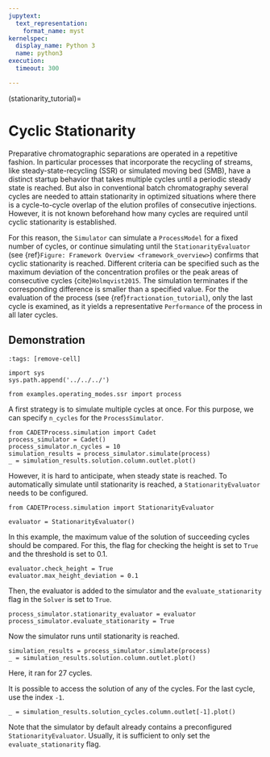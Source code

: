 ```yaml
---
jupytext:
  text_representation:
    format_name: myst
kernelspec:
  display_name: Python 3
  name: python3
execution:
  timeout: 300

---
```


(stationarity_tutorial)=
# Cyclic Stationarity
Preparative chromatographic separations are operated in a repetitive fashion.
In particular processes that incorporate the recycling of streams, like steady-state-recycling (SSR) or simulated moving bed (SMB), have a distinct startup behavior that takes multiple cycles until a periodic steady state is reached.
But also in conventional batch chromatography several cycles are needed to attain stationarity in optimized situations where there is a cycle-to-cycle overlap of the elution profiles of consecutive injections.
However, it is not known beforehand how many cycles are required until cyclic stationarity is established.

For this reason, the `Simulator` can simulate a `ProcessModel` for a fixed number of cycles, or continue simulating until the `StationarityEvaluator` (see {ref}`Figure: Framework Overview <framework_overview>`) confirms that cyclic stationarity is reached.
Different criteria can be specified such as the maximum deviation of the concentration profiles or the peak areas of consecutive cycles {cite}`Holmqvist2015`.
The simulation terminates if the corresponding difference is smaller than a specified value.
For the evaluation of the process (see {ref}`fractionation_tutorial`), only the last cycle is examined, as it yields a representative `Performance` of the process in all later cycles.

## Demonstration
<!-- To demonstrate this, a SSR process is considered (see {ref}`ssr`.) -->
```{code-cell} ipython3
:tags: [remove-cell]

import sys
sys.path.append('../../../')

from examples.operating_modes.ssr import process
```

A first strategy is to simulate multiple cycles at once.
For this purpose, we can specify `n_cycles` for the `ProcessSimulator`.

```{code-cell} ipython3
from CADETProcess.simulation import Cadet
process_simulator = Cadet()
process_simulator.n_cycles = 10
simulation_results = process_simulator.simulate(process)
_ = simulation_results.solution.column.outlet.plot()

```
However, it is hard to anticipate, when steady state is reached.
To automatically simulate until stationarity is reached, a `StationarityEvaluator` needs to be configured.

```{code-cell} ipython3
from CADETProcess.simulation import StationarityEvaluator

evaluator = StationarityEvaluator()
```

In this example, the maximum value of the solution of succeeding cycles should be compared. 
For this, the flag for checking the height is set to `True` and the threshold is set to $0.1$.

```{code-cell} ipython3
evaluator.check_height = True
evaluator.max_height_deviation = 0.1
```

Then, the evaluator is added to the simulator and the `evaluate_stationarity` flag in the `Solver` is set to `True`.

```{code-cell} ipython3
process_simulator.stationarity_evaluator = evaluator
process_simulator.evaluate_stationarity = True
```

Now the simulator runs until stationarity is reached.
```{code-cell} ipython3
simulation_results = process_simulator.simulate(process)
_ = simulation_results.solution.column.outlet.plot()
```

Here, it ran for 27 cycles.

It is possible to access the solution of any of the cycles.
For the last cycle, use the index `-1`.

```{code-cell} ipython3
_ = simulation_results.solution_cycles.column.outlet[-1].plot()
```

Note that the simulator by default already contains a preconfigured `StationarityEvaluator`.
Usually, it is sufficient to only set the `evaluate_stationarity` flag.

